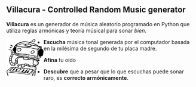## Villacura - Controlled Random Music generator <br>
**Villacura** es un generador de música aleatorio programado en Python que utiliza
reglas armónicas y teoría músical para sonar _bien_.

<img 
height="100" 
width="100" 
src="https://raw.githubusercontent.com/jpfloww/Villacura/main/robot.PNG" 
alt="Imagen minimalista de un robot tocando un sintetizador en blanco y negro"
align="left"
/>
- **Escucha** música tonal generada por el computador basada en la milésima de segundo de tu placa madre.



- **Afina** tu oído



- **Descubre** que a pesar que lo que escuchas puede sonar raro, es **correcto armónicamente**.
